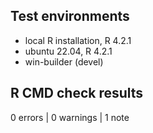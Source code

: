 ## Test environments
* local R installation, R 4.2.1 
* ubuntu 22.04, R 4.2.1
* win-builder (devel)

## R CMD check results

0 errors | 0 warnings | 1 note

